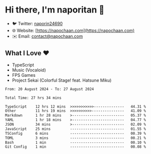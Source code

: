 # Hi there, I'm naporitan 👋

- 🐦 Twitter: [naporin24690](https://twitter.com/naporin24690)
- 🌐 Website: [https://napochaan.com](https://napochaan.com)
- ✉️ Email: [contact@napochaan.com](mailto:contact@napochaan.com)

## What I Love ❤️
- TypeScript
- Music (Vocaloid)
- FPS Games
- Project Sekai (Colorful Stage! feat. Hatsune Miku)

<!--START_SECTION:waka-->

```txt
From: 20 August 2024 - To: 27 August 2024

Total Time: 27 hrs 34 mins

TypeScript    12 hrs 12 mins  >>>>>>>>>>>--------------   44.31 %
Other         11 hrs 19 mins  >>>>>>>>>>---------------   41.09 %
Markdown      1 hr 28 mins    >------------------------   05.37 %
YAML          1 hr 18 mins    >------------------------   04.77 %
JSON          34 mins         >------------------------   02.09 %
JavaScript    25 mins         -------------------------   01.55 %
TSConfig      6 mins          -------------------------   00.39 %
TOML          3 mins          -------------------------   00.21 %
Bash          1 min           -------------------------   00.10 %
Git Config    1 min           -------------------------   00.08 %
```

<!--END_SECTION:waka-->

